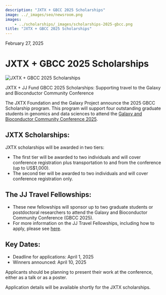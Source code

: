 ```yaml
---
description: "JXTX + GBCC 2025 Scholarships"
image: ../_images/seo/newsroom.png
images:
    - ../scholarships/_images/scholarships-2025-gbcc.png
title: "JXTX + GBCC 2025 Scholarships"
---
```


<Date>February 27, 2025</Date>

# JXTX + GBCC 2025 Scholarships

<Image alt="JXTX + GBCC 2025 Scholarships" image={props.images[0]}></Image>

<figcaption>JXTX + JJ Fund GBCC 2025 Scholarships: Supporting travel to the Galaxy and Bioconductor Community Conference</figcaption>

The JXTX Foundation and the Galaxy Project announce the 2025 GBCC Scholarship program. This program will support four outstanding graduate students in genomics and data sciences to attend the [Galaxy and Bioconductor Community Conference 2025](https://gbcc2025.org).

## JXTX Scholarships:

JXTX scholarships will be awarded in two tiers:

-   The first tier will be awarded to two individuals and will cover conference registration plus transportation to and from the conference (up to US$1,000).
-   The second tier will be awarded to two individuals and will cover conference registration only.

## The JJ Travel Fellowships:

-   These new fellowships will sponsor up to two graduate students or postdoctoral researchers to attend the Galaxy and Bioconductor Community Conference (GBCC 2025).
-   For more information on the JJ Travel Fellowships, including how to apply, please see [here](/scholarships/jj-fund).

## Key Dates:

-   Deadline for applications: April 1, 2025
-   Winners announced: April 10, 2025

Applicants should be planning to present their work at the conference, either as a talk or as a poster.

Application details will be available shortly for the JXTX scholarships.
